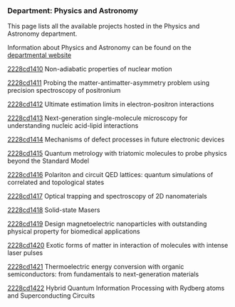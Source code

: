 ### Department: Physics and Astronomy

This page lists all the available projects hosted in the Physics and Astronomy department.

Information about Physics and Astronomy can be found on the [departmental website](https://www.ucl.ac.uk/physics-astronomy)

[2228cd1410](../projects/2228cd1410.md) Non-adiabatic properties of nuclear motion

[2228cd1411](../projects/2228cd1411.md) Probing the matter-antimatter-asymmetry problem using precision spectroscopy of positronium

[2228cd1412](../projects/2228cd1412.md) Ultimate estimation limits in electron-positron interactions

[2228cd1413](../projects/2228cd1413.md) Next-generation single-molecule microscopy for understanding nucleic acid-lipid interactions

[2228cd1414](../projects/2228cd1414.md) Mechanisms of defect processes in future electronic devices

[2228cd1415](../projects/2228cd1415.md) Quantum metrology with triatomic molecules to probe physics beyond the Standard Model

[2228cd1416](../projects/2228cd1416.md) Polariton and circuit QED lattices: quantum simulations of correlated and topological states

[2228cd1417](../projects/2228cd1417.md) Optical trapping and spectroscopy of 2D nanomaterials

[2228cd1418](../projects/2228cd1418.md) Solid-state Masers

[2228cd1419](../projects/2228cd1419.md) Design magnetoelectric nanoparticles with outstanding physical property for biomedical applications

[2228cd1420](../projects/2228cd1420.md) Exotic forms of matter in interaction of molecules with intense laser pulses

[2228cd1421](../projects/2228cd1421.md) Thermoelectric energy conversion with organic semiconductors: from fundamentals to next-generation materials

[2228cd1422](../projects/2228cd1422.md) Hybrid Quantum Information Processing with Rydberg atoms and Superconducting Circuits

